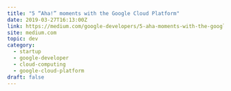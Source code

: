 ```yaml
---
title: "5 “Aha!” moments with the Google Cloud Platform"
date: 2019-03-27T16:13:00Z
link: https://medium.com/google-developers/5-aha-moments-with-the-google-cloud-platform-14b44b7ecdc3?source=rss----2e5ce7f173a5---4
site: medium.com
topic: dev
category:
  - startup
  - google-developer
  - cloud-computing
  - google-cloud-platform
draft: false
---
```

